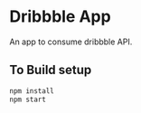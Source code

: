# Dribbble App

An app to consume dribbble API.

## To Build setup
``` bash
npm install
npm start
```